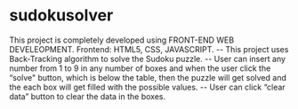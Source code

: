 # sudokusolver
This project is completely developed using FRONT-END WEB DEVELEOPMENT.
 Frontend: HTML5, CSS, JAVASCRIPT.
 -- This project uses Back-Tracking algorithm to solve the Sudoku puzzle.
 -- User can insert any number from 1 to 9 in any number of boxes and when the user click the “solve" button, which is below  the table,
 then the puzzle will get solved and the each box will get filled with the possible values.
 -- User can click “clear data” button to clear the data in the boxes. 
